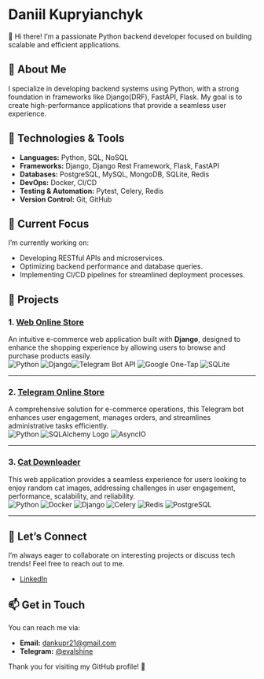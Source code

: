 # Daniil Kupryianchyk

👋 Hi there! I’m a passionate Python backend developer focused on building scalable and efficient applications.

## 🚀 About Me

I specialize in developing backend systems using Python, with a strong foundation in frameworks like Django(DRF), FastAPI, Flask. My goal is to create high-performance applications that provide a seamless user experience.

## 🔧 Technologies & Tools

- **Languages:** Python, SQL, NoSQL
- **Frameworks:** Django, Django Rest Framework, Flask, FastAPI
- **Databases:** PostgreSQL, MySQL, MongoDB, SQLite, Redis
- **DevOps:** Docker, CI/CD
- **Testing & Automation:** Pytest, Celery, Redis
- **Version Control:** Git, GitHub

## 🌱 Current Focus

I’m currently working on:
- Developing RESTful APIs and microservices.
- Optimizing backend performance and database queries.
- Implementing CI/CD pipelines for streamlined deployment processes.

## 📂 Projects

### 1. [**Web Online Store**](https://shutsuensha.pythonanywhere.com/)
An intuitive e-commerce web application built with **Django**, designed to enhance the shopping experience by allowing users to browse and purchase products easily.  
![Python](https://img.icons8.com/?size=50&id=12592&format=png&color=000000) ![Django](https://img.icons8.com/?size=50&id=37o3DqV429ra&format=png&color=000000)![Telegram Bot API](https://img.icons8.com/?size=50&id=lUktdBVdL4Kb&format=png&color=000000) ![Google One-Tap](https://img.icons8.com/?size=50&id=17950&format=png&color=000000) ![SQLite](https://img.icons8.com/?size=50&id=VMRAbKfEzssG&format=png&color=000000)



---

### 2. [**Telegram Online Store**](https://github.com/shutsuensha/telegram_bot_store)
A comprehensive solution for e-commerce operations, this Telegram bot enhances user engagement, manages orders, and streamlines administrative tasks efficiently.  
![Python](https://img.icons8.com/?size=50&id=12592&format=png&color=000000) ![SQLAlchemy Logo](https://www.sqlalchemy.org/img/sqla_logo.png) ![AsyncIO](https://img.icons8.com/ios-filled/50/000000/python.png)


---

### 3. [**Cat Downloader**](https://github.com/shutsuensha/cat-downloader)
This web application provides a seamless experience for users looking to enjoy random cat images, addressing challenges in user engagement, performance, scalability, and reliability.  
![Python](https://img.icons8.com/ios-filled/50/000000/python.png) ![Docker](https://img.icons8.com/color/50/000000/docker.png) ![Django](https://img.icons8.com/ios-filled/50/000000/django.png) ![Celery](https://img.icons8.com/ios-filled/50/000000/celery.png) ![Redis](https://img.icons8.com/ios-filled/50/000000/redis.png) ![PostgreSQL](https://img.icons8.com/color/50/000000/postgreesql.png)


---


## 💬 Let’s Connect

I’m always eager to collaborate on interesting projects or discuss tech trends! Feel free to reach out to me.

- [LinkedIn](https://www.linkedin.com/in/daniil-kupryianchyk-960594322/)

## 📫 Get in Touch

You can reach me via:
- **Email:** dankupr21@gmail.com
- **Telegram:** [@evalshine](https://t.me/evalshine)

Thank you for visiting my GitHub profile! 🌟
